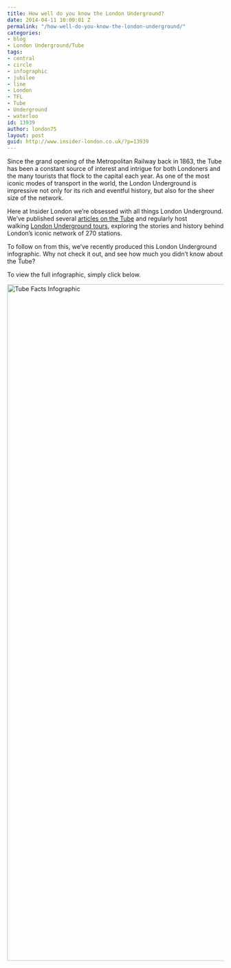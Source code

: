 ```yaml
---
title: How well do you know the London Underground?
date: 2014-04-11 10:00:01 Z
permalink: "/how-well-do-you-know-the-london-underground/"
categories:
- blog
- London Underground/Tube
tags:
- central
- circle
- infographic
- jubilee
- line
- London
- TFL
- Tube
- Underground
- waterloo
id: 13939
author: london75
layout: post
guid: http://www.insider-london.co.uk/?p=13939
---
```


Since the grand opening of the Metropolitan Railway back in 1863, the Tube has been a constant source of interest and intrigue for both Londoners and the many tourists that flock to the capital each year. As one of the most iconic modes of transport in the world, the London Underground is impressive not only for its rich and eventful history, but also for the sheer size of the network.

Here at Insider London we&#8217;re obsessed with all things London Underground. We&#8217;ve published several [articles on the Tube](http://www.insider-london.co.uk/2014/01/10/the-london-underground-2014/) and regularly host walking [London Underground tours](http://www.insider-london.co.uk/london-underground-tube-tours/), exploring the stories and history behind London&#8217;s iconic network of 270 stations.

To follow on from this, we&#8217;ve recently produced this London Underground infographic. Why not check it out, and see how much you didn&#8217;t know about the Tube?

To view the full infographic, simply click below.

<a title="CLick here to view the infographic" href="http://www.insider-london.co.uk/tube-facts-infographic/" target="_blank"><img class="alignnone size-full wp-image-13960" alt="Tube Facts Infographic" src="http://www.insider-london.co.uk/wp-content/uploads/2014/02/Tube-Facts-Infographic-Thumb.jpg" width="569" height="1570" /></a>